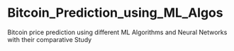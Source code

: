 # Bitcoin_Prediction_using_ML_Algos
Bitcoin price prediction using different ML Algorithms and Neural Networks with their comparative Study
